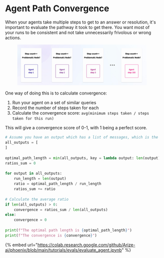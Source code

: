 # Agent Path Convergence

When your agents take multiple steps to get to an answer or resolution, it's important to evaluate the pathway it took to get there. You want most of your runs to be consistent and not take unnecessarily frivolous or wrong actions.

<figure><img src="../../.gitbook/assets/image.png" alt=""><figcaption></figcaption></figure>

One way of doing this is to calculate convergence:

1. Run your agent on a set of similar queries
2. Record the number of steps taken for each
3. Calculate the convergence score: `avg(minimum steps taken / steps taken for this run)`

This will give a convergence score of 0-1, with 1 being a perfect score.

```python
# Assume you have an output which has a list of messages, which is the path taken
all_outputs = [
]

optimal_path_length = min(all_outputs, key = lambda output: len(output))
ratios_sum = 0

for output in all_outputs:
    run_length = len(output)
    ratio = optimal_path_length / run_length
    ratios_sum += ratio

# Calculate the average ratio
if len(all_outputs) > 0:
    convergence = ratios_sum / len(all_outputs)
else:
    convergence = 0

print(f"The optimal path length is {optimal_path_length}")
print(f"The convergence is {convergence}")
```

{% embed url="https://colab.research.google.com/github/Arize-ai/phoenix/blob/main/tutorials/evals/evaluate_agent.ipynb" %}
